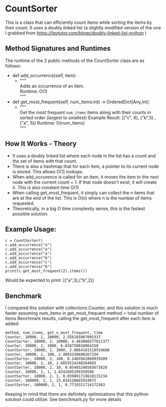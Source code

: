 # CountSorter
This is a class that can efficiently count items while sorting the items by their count. It uses a doubly linked list (a slightly modified version of the one I grabbed from https://favtutor.com/blogs/doubly-linked-list-python )

## Method Signatures and Runtimes
The runtime of the 2 public methods of the CountSorter class are as follows:

* def add_occurrence(self, item):   
  * """  
  Adds an occurrence of an item.  
  Runtime: O(1)  
  """
* def get_most_frequent(self, num_items:int) -> OrderedDict[Any,int]:  
  * """  
  Get the most frequent `num_items` items along with their counts in sorted order (largest to smallest)
  Example Result: [("c", 6), ("b",5) , ("a", 5)]
  Runtime: O(num_items)  
  """

## How It Works - Theory
* It uses a doubly linked list where each node in the list has a count and the set of items with that count.
* There is also a hashmap that for each item, a pointer to its current node is stored. This allows O(1) lookups.
* When add_occurence is called for an item, it moves the item to the next node with the current count + 1. If that node doesn't exist, it will create it. This is also constant time O(1)
* When calling get_most_frequent, it simply can collect the n items that are at the end of the list. This is O(n) where n is the number of items requested.
* Theoretically, in a big O time complexity sense, this is the fastest possible solution.

## Example Usage:
```
c = CountSorter()
c.add_occurrence("a")
c.add_occurrence("a")
c.add_occurrence("a")
c.add_occurrence("b")
c.add_occurrence("c")
c.add_occurrence("b")
print(c.get_most_frequent(2).items())
```
Would be expected to print: [("a",3),("b",2)]

## Benchmark
I compared this solution with collections.Counter, and this solution is much faster assuming num_items in get_most_frequent method < total number of items 
Benchmark results, calling the get_most_frequent after each item is added:
```
method, num_items, get_n_most_frequent, time
Counter, 10000, 2, 10000, 2.556185007095337
CountSorter, 10000, 2, 10000, 4.463066577911377
Counter, 10000, 2, 1000, 6.818758010864258
CountSorter, 10000, 2, 1000, 2.0864181518554688
Counter, 10000, 2, 100, 2.4893338680267334
CountSorter, 10000, 2, 100, 0.2403562068939209
Counter, 10000, 2, 10, 1.6655514240264893
CountSorter, 10000, 2, 10, 0.05485248565673828
Counter, 10000, 2, 1, 1.0242605209350586
CountSorter, 10000, 2, 1, 0.039891719818115234
Counter, 100000, 2, 1, 13.034128665924072
CountSorter, 100000, 2, 1, 0.7719311714172363
```
Keeping in mind that there are definitely optimizations that this python solution could utilize.
See benchmark.py for more details